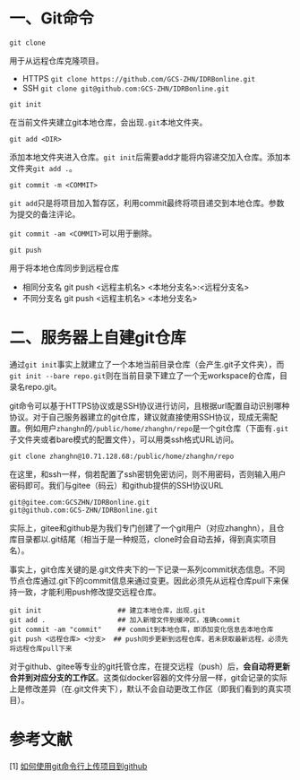 # 一、Git命令
`git clone`

用于从远程仓库克隆项目。

- HTTPS  `git clone https://github.com/GCS-ZHN/IDRBonline.git`
- SSH    `git clone git@github.com:GCS-ZHN/IDRBonline.git`

`git init`

在当前文件夹建立git本地仓库，会出现`.git`本地文件夹。

`git add <DIR>`

添加本地文件夹进入仓库。`git init`后需要add才能将内容递交加入仓库。添加本文件夹`git add .`。

`git commit -m <COMMIT>`

`git add`只是将项目加入暂存区，利用commit最终将项目递交到本地仓库。参数为提交的备注评论。

`git commit -am <COMMIT>`可以用于删除。

`git push`

用于将本地仓库同步到远程仓库

- 相同分支名   git push <远程主机名> <本地分支名>:<远程分支名>
- 不同分支名   git push <远程主机名> <本地分支名>

# 二、服务器上自建git仓库
通过`git init`事实上就建立了一个本地当前目录仓库（会产生.git子文件夹），而`git init --bare repo.git`则在当前目录下建立了一个无workspace的仓库，目录名repo.git。

git命令可以基于HTTPS协议或是SSH协议进行访问，且根据url配置自动识别哪种协议。对于自己服务器建立的git仓库，建议就直接使用SSH协议，现成无需配置。例如用户`zhanghn`的`/public/home/zhanghn/repo`是一个git仓库（下面有`.git`子文件夹或者bare模式的配置文件），可以用类ssh格式URL访问。

    git clone zhanghn@10.71.128.68:/public/home/zhanghn/repo

在这里，和ssh一样，倘若配置了ssh密钥免密访问，则不用密码，否则输入用户密码即可。我们与gitee（码云）和github提供的SSH协议URL

    git@gitee.com:GCSZHN/IDRBonline.git
    git@github.com:GCS-ZHN/IDRBonline.git

实际上，gitee和github是为我们专门创建了一个git用户（对应zhanghn），且仓库目录都以.git结尾（相当于是一种规范，clone时会自动去掉，得到真实项目名）。

事实上，git仓库关键的是.git文件夹下的一下记录一系列commit状态信息。不同节点仓库通过.git下的commit信息来通过变更。因此必须先从远程仓库pull下来保持一致，才能利用push修改提交远程仓库。

    git init                   ## 建立本地仓库，出现.git
    git add .                  ## 加入新增文件到缓冲区，准确commit
    git commit -am "commit"    ## commit到本地仓库，即添加变化信息去本地仓库
    git push <远程仓库> <分支>  ## push同步更新到远程仓库，若未获取最新远程，必须先将远程仓库pull下来

对于github、gitee等专业的git托管仓库，在提交远程（push）后，**会自动将更新合并到对应分支的工作区**。这类似docker容器的文件分层一样，git会记录的实际上是修改差异（在.git文件夹下），默认不会自动更改工作区（即我们看到的真实项目）。

# 参考文献
[1] [如何使用git命令行上传项目到github](https://blog.csdn.net/majinggogogo/article/details/81152938)